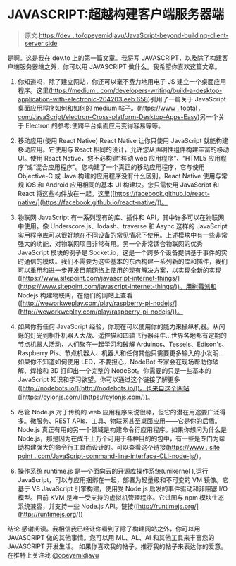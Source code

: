 # JAVASCRIPT:超越构建客户端服务器端

> 原文:[https://dev . to/opeyemidjavu/JavaScript-beyond-building-client-server side](https://dev.to/opeyemidjavu/javascript-beyond-building-client-serverside)

是啊。这是我在 dev.to 上的第一篇文章。我将写 JAVASCRIPT，以及除了构建客户端服务器端之外，你可以用 JAVASCRIPT 做什么。我希望你喜欢这篇文章。

1.  你知道吗，除了建立网站，你还可以毫不费力地用电子 JS 建立一个桌面应用程序。这里([https://medium . com/developers-writing/build-a-desktop-application-with-electronic-204203 eeb 658](https://medium.com/developers-writing/building-a-desktop-application-with-electron-204203eeb658))引用了一篇关于 JavaScript 桌面应用程序如何和如何的 medium 帖子。([https://www . toptal . com/JavaScript/electron-Cross-platform-Desktop-Apps-Easy](https://www.toptal.com/javascript/electron-cross-platform-desktop-apps-easy))另一个关于 Electron 的参考:使跨平台桌面应用变得容易等等。

2.  移动应用(使用 React Native)
    React Native 让你只使用 JavaScript 就能构建移动应用。它使用与 React 相同的设计，允许您从声明性组件构建丰富的移动 UI。使用 React Native，您不必构建“移动 web 应用程序”、“HTML5 应用程序”或“混合应用程序”。您构建了一个真正的移动应用程序，它与使用 Objective-C 或 Java 构建的应用程序没有什么区别。React Native 使用与常规 iOS 和 Android 应用相同的基本 UI 构建块。您只需使用 JavaScript 和 React 将这些构件放在一起。这里([https://facebook.github.io/react-native/](https://facebook.github.io/react-native/))。

3.  物联网 JavaScript 有一系列现有的库、插件和 API，其中许多可以在物联网中使用。像 Underscore.js、lodash、traverse 和 Async 这样的 JavaScript 实用程序库可以很好地在不同设备的常见情况下使用。上述模块中有一些非常强大的功能，对物联网项目非常有用。另一个非常适合物联网的优秀 JavaScript 模块的例子是 Socket.io，这是一个跨多个设备提供基于事件的实时通信的模块。我们不需要为这些基本的东西构建一系列新的库和插件，我们可以重用和进一步开发目前网络上使用的现有解决方案，以实现全新的实现([https://www.sitepoint.com/javascript-internet-things/](https://www.sitepoint.com/javascript-internet-things/))。用树莓派和 Nodejs 构建物联网，在他们的网站上查看([http://weworkweplay.com/play/raspberry-pi-nodejs/](http://weworkweplay.com/play/raspberry-pi-nodejs/))。

4.  如果你有任何 JavaScript 经验，你现在可以使用你的能力来操纵机器。从闪烁的灯光到相扑机器人大战、遥控猫和四轴飞行器斗牛...世界各地都有定期的节点机器人活动，人们聚在一起学习和破解 Arduinos、Tessels、Edison's、Raspberry Pis、节点机器人、机器人和任何其他只需要更多输入的小发明...如果你不知道如何使用 LED，不要担心，NodeBot 专家会在现场帮助你破解、焊接和 3D 打印出一个完整的 NodeBot。你需要的只是一些基本的 JavaScript 知识和学习欲望。你可以通过这个链接了解更多([http://nodebots.io/](http://nodebots.io/))。也来自这个网站([https://cylonjs.com/](https://cylonjs.com/))。

5.  尽管 Node.js 对于传统的 web 应用程序来说很棒，但它的潜在用途要广泛得多。微服务、REST APIs、工具、物联网甚至桌面应用——它是你的后盾。Node.js 真正有用的另一个领域是构建命令行应用程序。如果你想问为什么是 Node.js，那是因为在成千上万个可用于各种目的的包中，有一些是专门为帮助构建强大的命令行工具而设计的。可以查看这个链接([https://www . site point . com/JavaScript-command-line-interface-CLI-node-js/](https://www.sitepoint.com/javascript-command-line-interface-cli-node-js/))。

6.  操作系统
    runtime.js 是一个面向云的开源库操作系统(unikernel ),运行 JavaScript，可以与应用捆绑在一起，部署为轻量级和不可变的 VM 镜像。它基于 V8 JavaScript 引擎构建，使用受 Node.js 启发的事件驱动和非阻塞 I/O 模型。目前 KVM 是唯一受支持的虚拟机管理程序。它试图与 npm 模块生态系统兼容，并支持一些 Node.js API。链接([http://runtimejs.org/](http://runtimejs.org/))

结论
感谢阅读。我相信我已经让你看到了除了构建网站之外，你可以用 JAVASCRIPT 做的其他事情。您可以用 ML、AL、AI 和其他工具来丰富您的 JAVASCRIPT 开发生活。
如果你喜欢我的帖子，推荐我的帖子来表达你的爱意。在推特上关注我 [@opeyemidjavu](https://dev.to/opeyemidjavu)